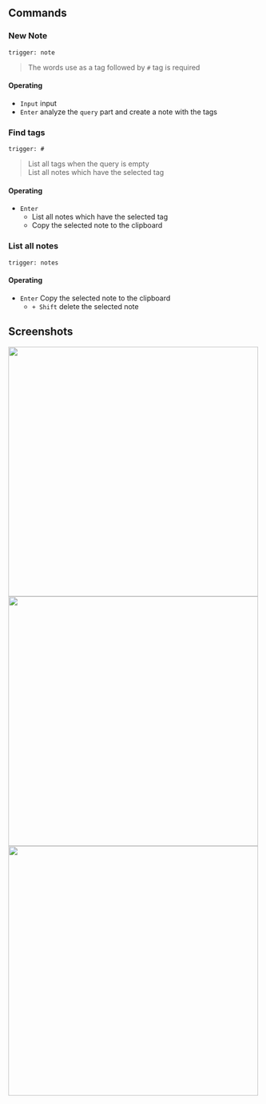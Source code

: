 ## Commands
### New Note
`trigger: note`    
> The words use as a tag followed by `#`
> tag is required

#### Operating
- `Input` input
- `Enter` analyze the `query` part and create a note with the tags

### Find tags
`trigger: #`
> List all tags when the query is empty    
> List all notes which have the selected tag

#### Operating
- `Enter`
    - List all notes which have the selected tag
    - Copy the selected note to the clipboard

### List all notes
`trigger: notes`

#### Operating
- `Enter` Copy the selected note to the clipboard
    - `+ Shift` delete the selected note

## Screenshots
<img src="https://i.imgur.com/GWMeFD5.png" width="500" />

<img src="https://i.imgur.com/tkKwvPW.png" width="500" />

<img src="https://i.imgur.com/RKOpzCz.png" width="500" />
